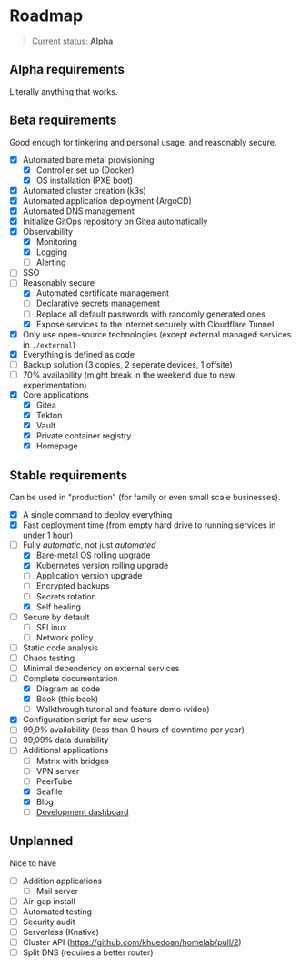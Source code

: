 # Roadmap

> Current status: **Alpha**

## Alpha requirements

Literally anything that works.

## Beta requirements

Good enough for tinkering and personal usage, and reasonably secure.

- [x] Automated bare metal provisioning
  - [x] Controller set up (Docker)
  - [x] OS installation (PXE boot)
- [x] Automated cluster creation (k3s)
- [x] Automated application deployment (ArgoCD)
- [x] Automated DNS management
- [x] Initialize GitOps repository on Gitea automatically
- [x] Observability
  - [x] Monitoring
  - [x] Logging
  - [ ] Alerting
- [ ] SSO
- [ ] Reasonably secure
  - [x] Automated certificate management
  - [ ] Declarative secrets management
  - [ ] Replace all default passwords with randomly generated ones
  - [x] Expose services to the internet securely with Cloudflare Tunnel
- [x] Only use open-source technologies (except external managed services in `./external`)
- [x] Everything is defined as code
- [ ] Backup solution (3 copies, 2 seperate devices, 1 offsite)
- [ ] 70% availability (might break in the weekend due to new experimentation)
- [x] Core applications
  - [x] Gitea
  - [x] Tekton
  - [x] Vault
  - [x] Private container registry
  - [x] Homepage

## Stable requirements

Can be used in "production" (for family or even small scale businesses).

- [x] A single command to deploy everything
- [x] Fast deployment time (from empty hard drive to running services in under 1 hour)
- [ ] Fully _automatic_, not just _automated_
  - [x] Bare-metal OS rolling upgrade
  - [x] Kubernetes version rolling upgrade
  - [ ] Application version upgrade
  - [ ] Encrypted backups
  - [ ] Secrets rotation
  - [x] Self healing
- [ ] Secure by default
  - [ ] SELinux
  - [ ] Network policy
- [ ] Static code analysis
- [ ] Chaos testing
- [ ] Minimal dependency on external services
- [ ] Complete documentation
  - [x] Diagram as code
  - [x] Book (this book)
  - [ ] Walkthrough tutorial and feature demo (video)
- [x] Configuration script for new users
- [ ] 99,9% availability (less than 9 hours of downtime per year)
- [ ] 99,99% data durability
- [ ] Additional applications
  - [ ] Matrix with bridges
  - [ ] VPN server
  - [ ] PeerTube
  - [x] Seafile
  - [x] Blog
  - [ ] [Development dashboard](https://github.com/khuedoan/homelab-backstage)

## Unplanned

Nice to have

- [ ] Addition applications
  - [ ] Mail server
- [ ] Air-gap install
- [ ] Automated testing
- [ ] Security audit
- [ ] Serverless (Knative)
- [ ] Cluster API (https://github.com/khuedoan/homelab/pull/2)
- [ ] Split DNS (requires a better router)
